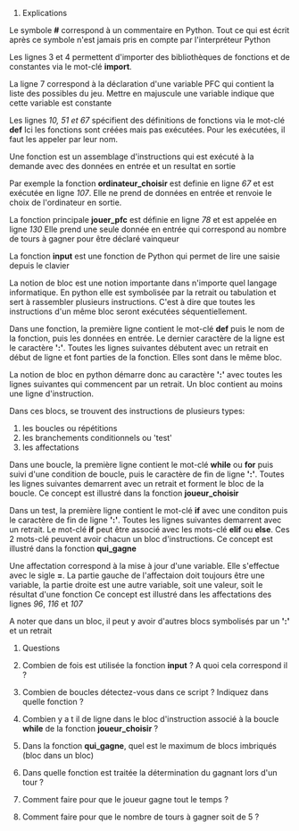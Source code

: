 1. Explications

Le symbole **#** correspond à un commentaire en Python.
Tout ce qui est écrit après ce symbole n'est jamais pris en compte par l'interpréteur Python

Les lignes 3 et 4 permettent d'importer des bibliothèques de fonctions et de constantes via le mot-clé **import**.

La ligne 7 correspond à la déclaration d'une variable PFC qui contient la liste des possibles du jeu. Mettre en majuscule une variable indique que cette variable est constante

Les lignes *10, 51 et 67* spécifient des définitions de fonctions via le mot-clé **def**
Ici les fonctions sont créées mais pas exécutées. Pour les exécutées, il faut les appeler par leur nom.

Une fonction est un assemblage d'instructions qui est exécuté à la demande avec des données en entrée et un resultat en sortie

Par exemple la fonction **ordinateur_choisir** est definie en ligne *67* et est exécutée en ligne *107*. Elle ne prend de données en entrée et renvoie le choix de l'ordinateur en sortie.

La fonction principale **jouer_pfc** est définie en ligne *78* et est appelée en ligne *130*
Elle prend une seule donnée en entrée qui correspond au nombre de tours à gagner pour être déclaré vainqueur

La fonction **input** est une fonction de Python qui permet de lire une saisie depuis le clavier

La notion de bloc est une notion importante dans n'importe quel langage informatique. En python elle est symbolisée par la retrait ou tabulation et sert à rassembler plusieurs instructions. C'est à dire que toutes les instructions d'un même bloc seront exécutées séquentiellement.

Dans une fonction, la première ligne contient le mot-clé **def** puis le nom de la fonction, puis les données en entrée. Le dernier caractère de la ligne est le caractère **':'**. Toutes les lignes suivantes débutent avec un retrait en début de ligne et font parties de la fonction. Elles sont dans le même bloc.

La notion de bloc en python démarre donc au caractère **':'** avec toutes les lignes suivantes qui commencent par un retrait. Un bloc contient au moins une ligne d'instruction.

Dans ces blocs, se trouvent des instructions de plusieurs types:

  1. les boucles ou répétitions
  1. les branchements conditionnels ou 'test'
  1. les affectations

Dans une boucle, la première ligne contient le mot-clé **while** ou **for** puis suivi d'une condition de boucle, puis le caractère de fin de ligne **':'**.
Toutes les lignes suivantes demarrent avec un retrait et forment le bloc de la boucle.
	Ce concept est illustré dans la fonction **joueur_choisir**

Dans un test, la première ligne contient le mot-clé **if** avec une conditon puis le caractère de fin de ligne **':'**. Toutes les lignes suivantes demarrent avec un retrait.
Le mot-clé **if** peut être associé avec les mots-clé **elif** ou **else**.
Ces 2 mots-clé peuvent avoir chacun un bloc d'instructions.
	Ce concept est illustré dans la fonction **qui_gagne**

Une affectation correspond à la mise à jour d'une variable. Elle s'effectue avec le sigle **=**.
La partie gauche de l'affectaion doit toujours être une variable, la partie droite est une autre variable, soit une valeur, soit le résultat d'une fonction
	Ce concept est illustré dans les affectations des lignes *96*, *116* et *107*

A noter que dans un bloc, il peut y avoir d'autres blocs symbolisés par un **':'** et un retrait


1. Questions

  2. Combien de fois est utilisée la fonction **input** ? A quoi cela correspond il ?
  2. Combien de boucles détectez-vous dans ce script ? Indiquez dans quelle fonction ?
  2. Combien y a t il de ligne dans le bloc d'instruction associé à la boucle **while** de la fonction **joueur_choisir** ?
  2. Dans la fonction **qui_gagne**, quel est le maximum de blocs imbriqués (bloc dans un bloc)
  2. Dans quelle fonction est traitée la détermination du gagnant lors d'un tour ?
  2. Comment faire pour que le joueur gagne tout le temps ?
  2. Comment faire pour que le nombre de tours à gagner soit de 5 ?
